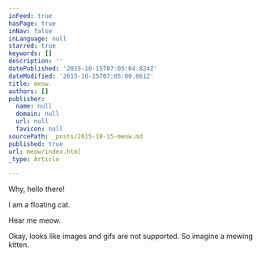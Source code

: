 ```yaml
---
inFeed: true
hasPage: true
inNav: false
inLanguage: null
starred: true
keywords: []
description: ''
datePublished: '2015-10-15T07:05:04.824Z'
dateModified: '2015-10-15T07:05:00.861Z'
title: meow.
authors: []
publisher:
  name: null
  domain: null
  url: null
  favicon: null
sourcePath: _posts/2015-10-15-meow.md
published: true
url: meow/index.html
_type: Article

---
```

Why, hello there!

I am a floating cat.

Hear me meow.

Okay, looks like images and gifs are not supported. So imagine a mewing kitten.